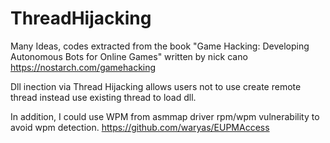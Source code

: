 # ThreadHijacking
Many Ideas, codes extracted from the book "Game Hacking: Developing Autonomous Bots for Online Games" written by nick cano
https://nostarch.com/gamehacking

Dll inection via Thread Hijacking
allows users not to use create remote thread instead use existing thread to load dll.

In addition, I could use WPM from asmmap driver rpm/wpm vulnerability to avoid wpm detection.
https://github.com/waryas/EUPMAccess

